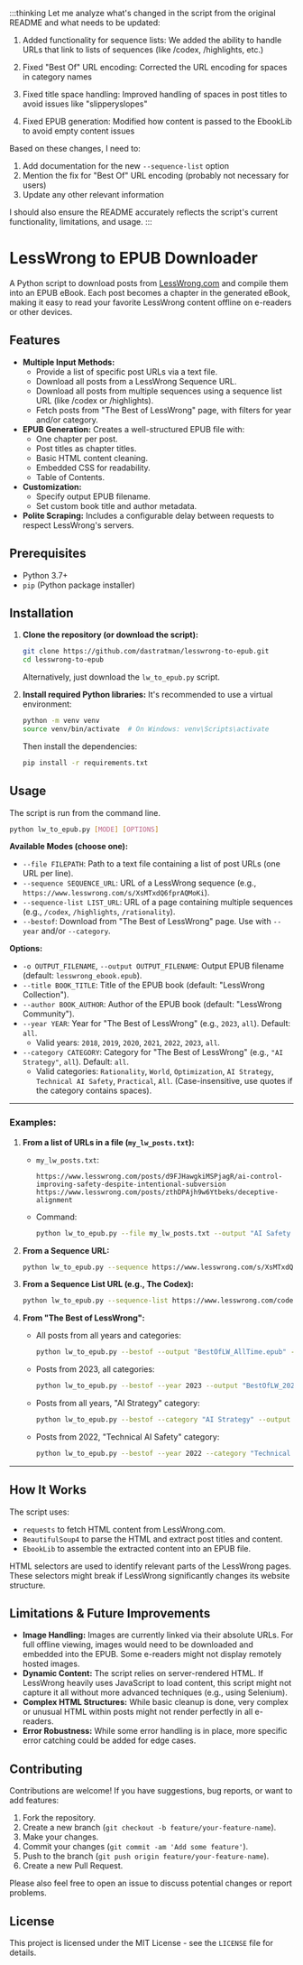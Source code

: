 :::thinking
Let me analyze what's changed in the script from the original README and what needs to be updated:

1. Added functionality for sequence lists: We added the ability to handle URLs that link to lists of sequences (like /codex, /highlights, etc.)

2. Fixed "Best Of" URL encoding: Corrected the URL encoding for spaces in category names

3. Fixed title space handling: Improved handling of spaces in post titles to avoid issues like "slipperyslopes"

4. Fixed EPUB generation: Modified how content is passed to the EbookLib to avoid empty content issues

Based on these changes, I need to:

1. Add documentation for the new `--sequence-list` option
2. Mention the fix for "Best Of" URL encoding (probably not necessary for users)
3. Update any other relevant information

I should also ensure the README accurately reflects the script's current functionality, limitations, and usage.
:::
# LessWrong to EPUB Downloader

A Python script to download posts from [LessWrong.com](https://www.lesswrong.com/) and compile them into an EPUB eBook. Each post becomes a chapter in the generated eBook, making it easy to read your favorite LessWrong content offline on e-readers or other devices.

## Features

*   **Multiple Input Methods:**
    *   Provide a list of specific post URLs via a text file.
    *   Download all posts from a LessWrong Sequence URL.
    *   Download all posts from multiple sequences using a sequence list URL (like /codex or /highlights).
    *   Fetch posts from "The Best of LessWrong" page, with filters for year and/or category.
*   **EPUB Generation:** Creates a well-structured EPUB file with:
    *   One chapter per post.
    *   Post titles as chapter titles.
    *   Basic HTML content cleaning.
    *   Embedded CSS for readability.
    *   Table of Contents.
*   **Customization:**
    *   Specify output EPUB filename.
    *   Set custom book title and author metadata.
*   **Polite Scraping:** Includes a configurable delay between requests to respect LessWrong's servers.

## Prerequisites

*   Python 3.7+
*   `pip` (Python package installer)

## Installation

1.  **Clone the repository (or download the script):**
    ```bash
    git clone https://github.com/dastratman/lesswrong-to-epub.git
    cd lesswrong-to-epub
    ```
    Alternatively, just download the `lw_to_epub.py` script.

2.  **Install required Python libraries:**
    It's recommended to use a virtual environment:
    ```bash
    python -m venv venv
    source venv/bin/activate  # On Windows: venv\Scripts\activate
    ```
    Then install the dependencies:
    ```bash
    pip install -r requirements.txt
    ```

## Usage

The script is run from the command line.

```bash
python lw_to_epub.py [MODE] [OPTIONS]
```

**Available Modes (choose one):**

*   `--file FILEPATH`: Path to a text file containing a list of post URLs (one URL per line).
*   `--sequence SEQUENCE_URL`: URL of a LessWrong sequence (e.g., `https://www.lesswrong.com/s/XsMTxdQ6fprAQMoKi`).
*   `--sequence-list LIST_URL`: URL of a page containing multiple sequences (e.g., `/codex`, `/highlights`, `/rationality`).
*   `--bestof`: Download from "The Best of LessWrong" page. Use with `--year` and/or `--category`.

**Options:**

*   `-o OUTPUT_FILENAME`, `--output OUTPUT_FILENAME`: Output EPUB filename (default: `lesswrong_ebook.epub`).
*   `--title BOOK_TITLE`: Title of the EPUB book (default: "LessWrong Collection").
*   `--author BOOK_AUTHOR`: Author of the EPUB book (default: "LessWrong Community").
*   `--year YEAR`: Year for "The Best of LessWrong" (e.g., `2023`, `all`). Default: `all`.
    *   Valid years: `2018`, `2019`, `2020`, `2021`, `2022`, `2023`, `all`.
*   `--category CATEGORY`: Category for "The Best of LessWrong" (e.g., `"AI Strategy"`, `all`). Default: `all`.
    *   Valid categories: `Rationality`, `World`, `Optimization`, `AI Strategy`, `Technical AI Safety`, `Practical`, `All`. (Case-insensitive, use quotes if the category contains spaces).

---

### Examples:

1.  **From a list of URLs in a file (`my_lw_posts.txt`):**
    *   `my_lw_posts.txt`:
        ```
        https://www.lesswrong.com/posts/d9FJHawgkiMSPjagR/ai-control-improving-safety-despite-intentional-subversion
        https://www.lesswrong.com/posts/zthDPAjh9w6Ytbeks/deceptive-alignment
        ```
    *   Command:
        ```bash
        python lw_to_epub.py --file my_lw_posts.txt --output "AI Safety Readings.epub" --title "AI Safety Key Readings"
        ```

2.  **From a Sequence URL:**
    ```bash
    python lw_to_epub.py --sequence https://www.lesswrong.com/s/XsMTxdQ6fprAQMoKi --output "Argument and Analysis.epub" --title "The Argument and Analysis Sequence" --author "Scott Alexander"
    ```

3.  **From a Sequence List URL (e.g., The Codex):**
    ```bash
    python lw_to_epub.py --sequence-list https://www.lesswrong.com/codex --output "The_Codex.epub" --title "The Codex" --author "Scott Alexander"
    ```

4.  **From "The Best of LessWrong":**
    *   All posts from all years and categories:
        ```bash
        python lw_to_epub.py --bestof --output "BestOfLW_AllTime.epub" --title "The Best of LessWrong (All Time)"
        ```
    *   Posts from 2023, all categories:
        ```bash
        python lw_to_epub.py --bestof --year 2023 --output "BestOfLW_2023.epub" --title "Best of LessWrong 2023"
        ```
    *   Posts from all years, "AI Strategy" category:
        ```bash
        python lw_to_epub.py --bestof --category "AI Strategy" --output "BestOfLW_AI_Strategy.epub" --title "Best of LessWrong - AI Strategy"
        ```
    *   Posts from 2022, "Technical AI Safety" category:
        ```bash
        python lw_to_epub.py --bestof --year 2022 --category "Technical AI Safety" --output "BestOfLW_2022_TechAISafety.epub" --title "Best of LessWrong 2022 - Technical AI Safety"
        ```

---

## How It Works

The script uses:
*   `requests` to fetch HTML content from LessWrong.com.
*   `BeautifulSoup4` to parse the HTML and extract post titles and content.
*   `EbookLib` to assemble the extracted content into an EPUB file.

HTML selectors are used to identify relevant parts of the LessWrong pages. These selectors might break if LessWrong significantly changes its website structure.

## Limitations & Future Improvements

*   **Image Handling:** Images are currently linked via their absolute URLs. For full offline viewing, images would need to be downloaded and embedded into the EPUB. Some e-readers might not display remotely hosted images.
*   **Dynamic Content:** The script relies on server-rendered HTML. If LessWrong heavily uses JavaScript to load content, this script might not capture it all without more advanced techniques (e.g., using Selenium).
*   **Complex HTML Structures:** While basic cleanup is done, very complex or unusual HTML within posts might not render perfectly in all e-readers.
*   **Error Robustness:** While some error handling is in place, more specific error catching could be added for edge cases.

## Contributing

Contributions are welcome! If you have suggestions, bug reports, or want to add features:

1.  Fork the repository.
2.  Create a new branch (`git checkout -b feature/your-feature-name`).
3.  Make your changes.
4.  Commit your changes (`git commit -am 'Add some feature'`).
5.  Push to the branch (`git push origin feature/your-feature-name`).
6.  Create a new Pull Request.

Please also feel free to open an issue to discuss potential changes or report problems.

## License

This project is licensed under the MIT License - see the `LICENSE` file for details.